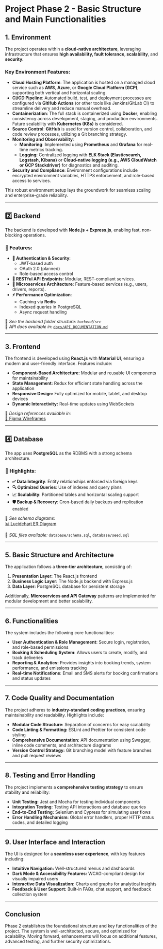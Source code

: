 # Project Phase 2 - Basic Structure and Main Functionalities

## 1. Environment

The project operates within a **cloud-native architecture**, leveraging infrastructure that ensures **high availability, fault tolerance, scalability**, and **security**.

### Key Environment Features:
- **Cloud Hosting Platform**: The application is hosted on a managed cloud service such as **AWS**, **Azure**, or **Google Cloud Platform (GCP)**, supporting both vertical and horizontal scaling.
- **CI/CD Pipeline**: Automated build, test, and deployment processes are configured via **GitHub Actions** (or other tools like Jenkins/GitLab CI) to streamline delivery and reduce manual overhead.
- **Containerization**: The full stack is containerized using **Docker**, enabling consistency across development, staging, and production environments. Future scalability with **Kubernetes (K8s)** is considered.
- **Source Control**: **GitHub** is used for version control, collaboration, and code review processes, utilizing a Git branching strategy.
- **Monitoring and Observability**:
  - **Monitoring**: Implemented using **Prometheus** and **Grafana** for real-time metrics tracking.
  - **Logging**: Centralized logging with **ELK Stack (Elasticsearch, Logstash, Kibana)** or **Cloud-native logging (e.g., AWS CloudWatch or GCP Stackdriver)** for diagnostics and auditing.
- **Security and Compliance**: Environment configurations include encrypted environment variables, HTTPS enforcement, and role-based access to services.

This robust environment setup lays the groundwork for seamless scaling and enterprise-grade reliability.

---

## 2️⃣ Backend

The backend is developed with **Node.js + Express.js**, enabling fast, non-blocking operations.

### 🔧 Features:
- **🔐 Authentication & Security**:
  - JWT-based auth
  - OAuth 2.0 (planned)
  - Role-based access control
- **🔗 RESTful API Endpoints**: Modular, REST-compliant services.
- **🔨 Microservices Architecture**: Feature-based services (e.g., users, drivers, reports).
- **⚡ Performance Optimization**:
  - Caching via **Redis**
  - Indexed queries in PostgreSQL
  - Async request handling

📎 _See the backend folder structure: `backend/src`_  
📄 _API docs available in:_ [`docs/API_DOCUMENTATION.md`](../docs/API_DOCUMENTATION.md)

---

## 3. Frontend
The frontend is developed using **React.js** with **Material UI**, ensuring a modern and user-friendly interface. Features include:
- **Component-Based Architecture:** Modular and reusable UI components for maintainability
- **State Management:** Redux for efficient state handling across the application
- **Responsive Design:** Fully optimized for mobile, tablet, and desktop devices
- **Dynamic Interactivity:** Real-time updates using WebSockets

📎 _Design references available in:_  
[🎨 Figma Wireframes](https://www.figma.com/design/YdHhIYwsTxBTRNlbtngNef/Advance-web-development?node-id=0-1&p=f&t=A9cdYgSSEfD07XA6-0)

---

## 4️⃣ Database

The app uses **PostgreSQL** as the RDBMS with a strong schema architecture.

### 🧠 Highlights:
- **✅ Data Integrity**: Entity relationships enforced via foreign keys
- **🔍 Optimized Queries**: Use of indexes and query plans
- **📈 Scalability**: Partitioned tables and horizontal scaling support
- **🛡️ Backup & Recovery**: Cron-based daily backups and replication enabled

📎 _See schema diagrams:_  
[📊 Lucidchart ER Diagram](https://lucid.app/lucidchart/2dbe3929-ff5a-4bf3-98f6-20bfeeaad669/edit)

📄 _SQL files available:_ `database/schema.sql`, `database/seed.sql`

---

## 5. Basic Structure and Architecture
The application follows a **three-tier architecture**, consisting of:
1. **Presentation Layer:** The React.js frontend
2. **Business Logic Layer:** The Node.js backend with Express.js
3. **Data Layer:** PostgreSQL database for persistent storage

Additionally, **Microservices and API Gateway** patterns are implemented for modular development and better scalability.

---

## 6. Functionalities
The system includes the following core functionalities:
- **User Authentication & Role Management:** Secure login, registration, and role-based permissions
- **Booking & Scheduling System:** Allows users to create, modify, and track deliveries
- **Reporting & Analytics:** Provides insights into booking trends, system performance, and emissions tracking
- **Real-time Notifications:** Email and SMS alerts for booking confirmations and status updates

---

## 7. Code Quality and Documentation
The project adheres to **industry-standard coding practices**, ensuring maintainability and readability. Highlights include:
- **Modular Code Structure:** Separation of concerns for easy scalability
- **Code Linting & Formatting:** ESLint and Prettier for consistent code styling
- **Comprehensive Documentation:** API documentation using Swagger, inline code comments, and architecture diagrams
- **Version Control Strategy:** Git branching model with feature branches and pull request reviews

---

## 8. Testing and Error Handling
The project implements a **comprehensive testing strategy** to ensure stability and reliability:
- **Unit Testing:** Jest and Mocha for testing individual components
- **Integration Testing:** Testing API interactions and database queries
- **End-to-End Testing:** Selenium and Cypress for simulating user flows
- **Error Handling Mechanism:** Global error handlers, proper HTTP status codes, and detailed logging

---

## 9. User Interface and Interaction
The UI is designed for a **seamless user experience**, with key features including:
- **Intuitive Navigation:** Well-structured menus and dashboards
- **Dark Mode & Accessibility Features:** WCAG-compliant design for visually impaired users
- **Interactive Data Visualization:** Charts and graphs for analytical insights
- **Feedback & User Support:** Built-in FAQs, chat support, and feedback collection system

---

## Conclusion
Phase 2 establishes the foundational structure and key functionalities of the project. The system is well-architected, secure, and optimized for scalability. Moving forward, enhancements will focus on additional features, advanced testing, and further security optimizations.
